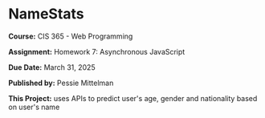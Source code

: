 # NameStats
**Course:** CIS 365 - Web Programming

**Assignment:** Homework 7: Asynchronous JavaScript

**Due Date:** March 31, 2025

**Published by:** Pessie Mittelman

**This Project:** uses APIs to predict user's age, gender and nationality based on user's name
